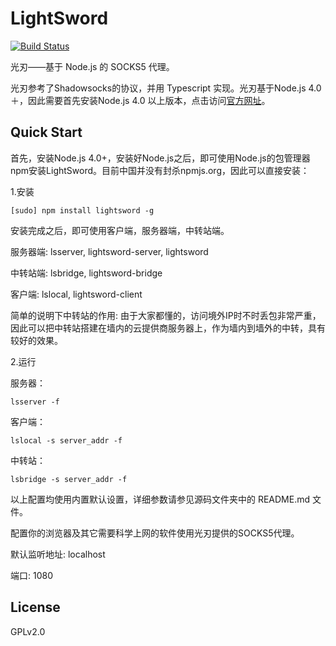 # LightSword

[![Build Status](https://travis-ci.org/SunshinyNeko/LightSword.svg)](https://travis-ci.org/SunshinyNeko/LightSword)

光刃——基于 Node.js 的 SOCKS5 代理。

光刃参考了Shadowsocks的协议，并用 Typescript 实现。光刃基于Node.js 4.0＋，因此需要首先安装Node.js 4.0 以上版本，点击访问[官方网址](https://nodejs.org)。


Quick Start
---

首先，安装Node.js 4.0+，安装好Node.js之后，即可使用Node.js的包管理器npm安装LightSword。目前中国并没有封杀npmjs.org，因此可以直接安装：


1.安装
```
[sudo] npm install lightsword -g
```

安装完成之后，即可使用客户端，服务器端，中转站端。

服务器端: lsserver, lightsword-server, lightsword

中转站端: lsbridge, lightsword-bridge

客户端: lslocal, lightsword-client

简单的说明下中转站的作用: 由于大家都懂的，访问境外IP时不时丢包非常严重，因此可以把中转站搭建在墙内的云提供商服务器上，作为墙内到墙外的中转，具有较好的效果。

2.运行

服务器：
```
lsserver -f
```

客户端：
```
lslocal -s server_addr -f
```

中转站：
```
lsbridge -s server_addr -f
```

以上配置均使用内置默认设置，详细参数请参见源码文件夹中的 README.md 文件。

配置你的浏览器及其它需要科学上网的软件使用光刃提供的SOCKS5代理。

默认监听地址: localhost

端口: 1080

License
---
GPLv2.0
